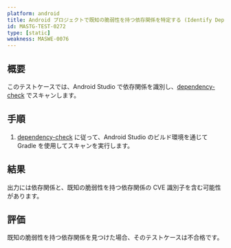 ```yaml
---
platform: android
title: Android プロジェクトで既知の脆弱性を持つ依存関係を特定する (Identify Dependencies with Known Vulnerabilities in the Android Project)
id: MASTG-TEST-0272
type: [static]
weakness: MASWE-0076
---
```


## 概要

このテストケースでは、Android Studio で依存関係を識別し、[dependency-check](../../../tools/generic/MASTG-TOOL-0131.md) でスキャンします。

## 手順

1. [dependency-check](../../../tools/generic/MASTG-TOOL-0131.md) に従って、Android Studio のビルド環境を通じて Gradle を使用してスキャンを実行します。

## 結果

出力には依存関係と、既知の脆弱性を持つ依存関係の CVE 識別子を含む可能性があります。

## 評価

既知の脆弱性を持つ依存関係を見つけた場合、そのテストケースは不合格です。
